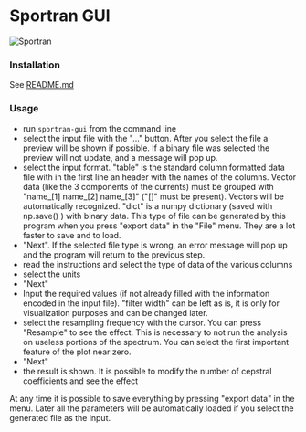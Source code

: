 # Sportran GUI

![Sportran](sportran_gui/assets/icon.gif "Sportran")

### Installation
   See [README.md](README.md)

### Usage
   - run `sportran-gui` from the command line
   - select the input file with the  "..." button. After you select the file a preview will be shown if possible. If a binary file was selected the preview will not update, and a message will pop up.
   - select the input format. "table" is the standard column formatted data file with in the first line an header with the names of the columns. Vector data (like the 3 components of the currents) must be grouped with "name_[1] name_[2] name_[3]" ("[]" must be present). Vectors will be automatically recognized. "dict" is a numpy dictionary (saved with np.save() ) with binary data. This type of file can be generated by this program when you press "export data" in the "File" menu. They are a lot faster to save and to load.
   - "Next". If the selected file type is wrong, an error message will pop up and the program will return to the previous step.
   - read the instructions and select the type of data of the various columns
   - select the units
   - "Next"
   - Input the required values (if not already filled with the information encoded in the input file). "filter width" can be left as is, it is only for visualization purposes and can be changed later.
   - select the resampling frequency with the cursor. You can press "Resample" to see the effect. This is necessary to not run the analysis on useless portions of the spectrum. You can select the first important feature of the plot near zero.
   - "Next"
   - the result is shown. It is possible to modify the number of cepstral coefficients and see the effect

At any time it is possible to save everything by pressing "export data" in the menu. Later all the parameters will be automatically loaded if you select the generated file as the input.

